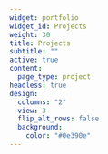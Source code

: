 ```yaml
---
widget: portfolio
widget_id: Projects
weight: 30
title: Projects
subtitle: ""
active: true
content:
  page_type: project
headless: true
design:
  columns: "2"
  view: 3
  flip_alt_rows: false
  background:
    color: "#0e390e"
---
```

